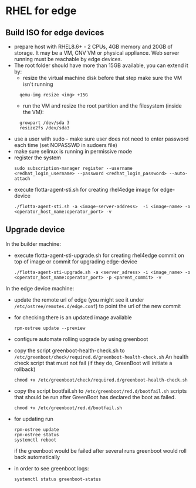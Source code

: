 # RHEL for edge
## Build ISO for edge devices
- prepare host with RHEL8.6+ - 2 CPUs, 4GB memory and 20GB of storage. It may be a VM, CNV VM or physical appliance. Web server running must be reachable by edge devices.
- The root folder should have more than 15GB available, you can extend it by:
  * resize the virtual machine disk before that step make sure the VM isn't running
   ```
     qemu-img resize <img> +15G
   ```  
  * run the VM and resize the root partition and the filesystem (inside the VM):
   ```   
     growpart /dev/sda 3
     resize2fs /dev/sda3
   ```
- use a user with sudo - make sure user does not need to enter password each time (set NOPASSWD in sudoers file)
- make sure selinux is running in permissive mode
- register the system
    ```
    sudo subscription-manager register --username <redhat_login_username> --password <redhat_login_password> --auto-attach
    ```
- execute flotta-agent-sti.sh for creating rhel4edge image for edge-device
    ```
    ./flotta-agent-sti.sh -a <image-server-address>  -i <image-name> -o <operator_host_name:operator_port> -v
    ```
 
 
## Upgrade device
In the builder machine:
- execute flotta-agent-sti-upgrade.sh for creating rhel4edge commit on top of image or commit for upgrading edge-device
    ```
    ./flotta-agent-sti-upgrade.sh -a <server_adress> -i <image_name> -o <operator_host_name:operator_port> -p <parent_commit> -v

    ```
  
In the edge device machine:
- update the remote url of edge (you might see it under `/etc/ostree/remotes.d/edge.conf`) to point the url of the new commit 
- for checking there is an updated image available 
    ``` 
    rpm-ostree update --preview
    ```
- configure automate rolling upgrade by using greenboot
  
- copy the script greenboot-health-check.sh to `/etc/greenboot/check/required.d/greenboot-health-check.sh` 
  An health check script that must not fail (if they do, GreenBoot will initiate a rollback)
  ```
  chmod +x /etc/greenboot/check/required.d/greenboot-health-check.sh
  ```
- copy the script bootfail.sh to `/etc/greenboot/red.d/bootfail.sh`
  scripts that should be run after GreenBoot has declared the boot as failed.
  ```
  chmod +x /etc/greenboot/red.d/bootfail.sh
  ```
- for updating run
    ```
    rpm-ostree update
    rpm-ostree status 
    systemctl reboot
   ```
  if the greenboot would be failed after several runs greenboot would roll back automatically 
- in order to see greenboot logs: 
   ```
  systemctl status greenboot-status
   ```
   